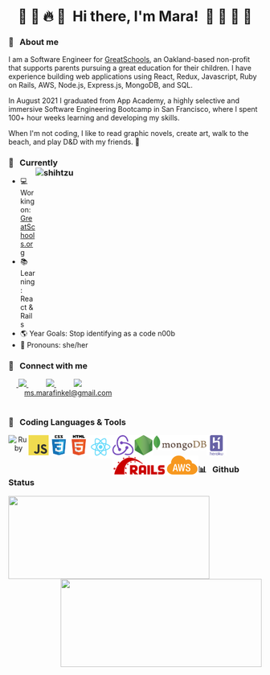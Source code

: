 <h1 align="center">🍍&nbsp;🍄&nbsp;🔥&nbsp;💖&nbsp;&nbsp;Hi there, I'm Mara!&nbsp;&nbsp;🦖&nbsp;🌈&nbsp;🧙‍&nbsp;🦈</h1>

### 🍎  &nbsp;&nbsp;About me

I am a Software Engineer for [GreatSchools](https://www.greatschools.org/), an Oakland-based non-profit that supports parents pursuing a great education for their children. I have experience building web applications using React, Redux, Javascript, Ruby on Rails, AWS, Node.js, Express.js, MongoDB, and SQL.

In August 2021 I graduated from App Academy, a highly selective and immersive Software Engineering Bootcamp in San Francisco, where I spent 100+ hour weeks learning and developing my skills.

When I'm not coding, I like to read graphic novels, create art, walk to the beach, and play D&D with my friends. 🖖

### 🌙  &nbsp;&nbsp;Currently <img align="right" alt="shihtzu" src="https://user-images.githubusercontent.com/76984497/135173191-3ba362e1-e95f-44d2-aa3b-d9501019015d.jpg" width="450" height="300" />

- 💻  Working on: [ GreatSchools.org ](https://www.greatschools.org/)
- 📚  Learning:  React & Rails
- 🌎  Year Goals:  Stop identifying as a code n00b
- 💖  Pronouns: she/her

### 🔗  &nbsp;&nbsp;Connect with me

&nbsp;&nbsp;&nbsp;&nbsp;<a href="https://www.linkedin.com/in/marafinkel">
  <img width="40px" src="https://raw.githubusercontent.com/peterthehan/peterthehan/master/assets/linkedin.svg" />
</a>
&nbsp;&nbsp;&nbsp;&nbsp;&nbsp;&nbsp;&nbsp;&nbsp;
<a href="https://internetmara.github.io/">
  <img width="40px" src="https://user-images.githubusercontent.com/76984497/135199931-99adc5e8-45ff-47b2-9c2a-deaf28f6931f.png" />
</a>
&nbsp;&nbsp;&nbsp;&nbsp;&nbsp;&nbsp;&nbsp;&nbsp;
<a href="mailto: ms.marafinkel@gmail.com">
  <img width="40px" src ="https://upload.wikimedia.org/wikipedia/commons/thumb/7/7e/Gmail_icon_%282020%29.svg/512px-Gmail_icon_%282020%29.svg.png">
</a>
<br />
&nbsp;&nbsp;&nbsp;&nbsp;&nbsp;&nbsp;&nbsp;&nbsp;ms.marafinkel@gmail.com
<br />
<br />
### 👾  &nbsp;&nbsp;Coding Languages & Tools
<div align="center">
<img align="left" alt="Ruby" width="40px" src="https://cdn.iconscout.com/icon/free/png-256/ruby-47-1175102.png" />

<img align="left" alt="JavaScript" width="40px" src="https://raw.githubusercontent.com/github/explore/80688e429a7d4ef2fca1e82350fe8e3517d3494d/topics/javascript/javascript.png" />

<img align="left" alt="CSS3" width="40px" src="https://raw.githubusercontent.com/github/explore/80688e429a7d4ef2fca1e82350fe8e3517d3494d/topics/css/css.png" />

<img align="left" alt="HTML5" width="40px" src="https://raw.githubusercontent.com/github/explore/80688e429a7d4ef2fca1e82350fe8e3517d3494d/topics/html/html.png" />

<img align="left" alt="React" width="47px" src="https://raw.githubusercontent.com/github/explore/80688e429a7d4ef2fca1e82350fe8e3517d3494d/topics/react/react.png" />

<img align="left" alt="Redux" height="40px" src="https://raw.githubusercontent.com/jangcla/github-profile/3b4d2cde84319e2b6dc1b0a042ba2fb9199a6a35/profile-photos/redux-icon.svg" />

<img align="left" alt="Node.js" width="40px" src="https://raw.githubusercontent.com/github/explore/80688e429a7d4ef2fca1e82350fe8e3517d3494d/topics/nodejs/nodejs.png" />

<img align="left" alt="MongoDB" height="30px" src="https://github.com/jangcla/github-profile/blob/main/profile-photos/mgdb-icon.png?raw=true" />

<img align='left' alt='heroku' width='40px' src="https://github.com/jangcla/github-profile/blob/main/profile-photos/heroku-icon.png?raw=true" />

<img align='left' alt='ruby-rails' height='40px' src="https://github.com/jangcla/github-profile/blob/main/profile-photos/ruby-on-rails-icon.png?raw=true" />

<img align='left' alt='AWS' height='40px' src="https://github.com/jangcla/github-profile/blob/main/profile-photos/aws.png?raw=true" />
</div>
 <br />
 <br />

### 📊  &nbsp;&nbsp;Github Status

<img align="left" height='165px' width='400px' src="https://github-readme-stats.vercel.app/api/top-langs/?username=internetmara&layout=compact&theme=midnight-purple" />

<img align="right" height='175px' width='400px' src="https://github-readme-stats.vercel.app/api?username=internetmara&show_icons=true&theme=midnight-purple"/>

<!--
**internetmara/internetmara** is a ✨ _special_ ✨ repository because its `README.md` (this file) appears on your GitHub profile.

Here are some ideas to get you started:

- 👯 I’m looking to collaborate on ...
- 🤔 I’m looking for help with ...
- 💬 Ask me about ...
- ⚡ Fun fact: ...
-->

